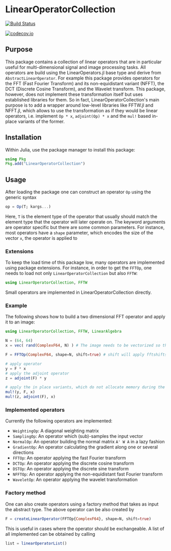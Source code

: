# LinearOperatorCollection

[![Build Status](https://github.com/JuliaImageRecon/LinearOperatorCollection.jl/actions/workflows/CI.yml/badge.svg?branch=main)](https://github.com/JuliaImageRecon/LinearOperatorCollection.jl/actions/workflows/CI.yml?query=branch%3Amain)

[![codecov.io](http://codecov.io/JuliaImageRecon/LinearOperatorCollection.jl/coverage.svg?branch=master)](http://codecov.io/github/JuliaImageRecon/LinearOperatorCollection.jl?branch=master)

## Purpose

This package contains a collection of linear operators that are in particular useful for multi-dimensional signal and image processing tasks. All operators are build using the LinearOperators.jl base type and derive from `AbstractLinearOperator`. For example this package
provides operators for the FFT (Fast Fourier Transform) and its non-equidistant variant (NFFT), the DCT (Discrete Cosine Transform), and the Wavelet transform. This package, however, does not implement
these transformation itself but uses established libraries for them. So in fact, LinearOperatorCollection's main purpose is to add a wrapper around low-level libraries like
FFTW.jl and NFFT.jl, which allows to use the transformation as if they would be linear operators, i.e. implement `Op * x`, `adjoint(Op) * x` and the `mul!` based in-place variants of the former.

## Installation

Within Julia, use the package manager to install this package:
```julia
using Pkg
Pkg.add("LinearOperatorCollection")
```

## Usage
After loading the package one can construct an operator `Op` using the generic syntax
```julia
op = Op(T; kargs...) 
```
Here, `T` is the element type of the operator that usually should match the element type that
the operator will later operate on. The keyword arguments are operator specific but there are
 some common parameters. For instance, most operators have a `shape` parameter, which encodes
 the size of the vector `x`, the operator is applied to

### Extensions
To keep the load time of this package low, many operators are implemented using package extensions.
For instance, in order to get the `FFTOp`, one needs to load not only `LinearOperatorCollection` but
also `FFTW`:
```julia
using LinearOperatorCollection, FFTW
```
Small operators are implemented in LinearOperatorCollection directly.

### Example

The following shows how to build a two dimensional FFT operator and apply it to an image:
```julia
using LinearOperatorCollection, FFTW, LinearAlgebra

N = (64, 64)
x = vec( rand(ComplexF64, N) ) # The image needs to be vectorized so that the operator can be applied

F = FFTOp(ComplexF64, shape=N, shift=true) # shift will apply fftshifts before and after the FFT

# apply operator
y = F * x
# apply the adjoint operator
z = adjoint(F) * y

# apply the in place variants, which do not allocate memory during the computation
mul!(y, F, x)
mul!(z, adjoint(F), x)
```

### Implemented operators

Currently the following operators are implemented:
* `WeightingOp`: A diagonal weighting matrix
* `SamplingOp`: An operator which (sub)-samples the input vector
* `NormalOp`: An operator building the normal matrix `A' W A` in a lazy fashion
* `GradientOp`: An operator calculating the gradient along one or several directions
* `FFTOp`: An operator applying the fast Fourier transform
* `DCTOp`: An operator applying the discrete cosine transform
* `DSTOp`: An operator applying the discrete sine transform
* `NFFTOp`: An operator applying the non-equidistant fast Fourier transform
* `WaveletOp`: An operator applying the wavelet transformation

### Factory method

One can also create operators using a factory method that takes as input the abstract type. The above
operator can be also created by
```julia
F = createLinearOperator(FFTOp{ComplexF64}, shape=N, shift=true)
```
This is useful in cases where the operator should be exchangeable. A list of all implemented
can be obtained by calling
```julia
list = linearOperatorList()
```

